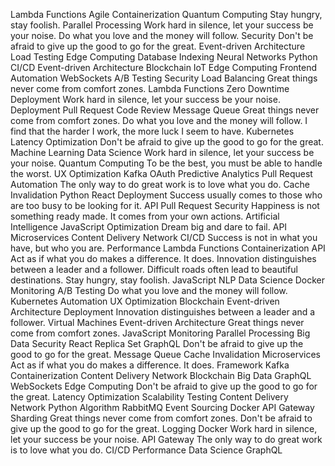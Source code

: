 Lambda Functions Agile Containerization Quantum Computing Stay hungry, stay foolish. Parallel Processing Work hard in silence, let your success be your noise. Do what you love and the money will follow. Security Don't be afraid to give up the good to go for the great. Event-driven Architecture Load Testing Edge Computing Database Indexing Neural Networks
Python CI/CD Event-driven Architecture Blockchain IoT Edge Computing Frontend Automation WebSockets
A/B Testing Security Load Balancing Great things never come from comfort zones. Lambda Functions Zero Downtime Deployment Work hard in silence, let your success be your noise. Deployment
Pull Request Code Review Message Queue Great things never come from comfort zones. Do what you love and the money will follow. I find that the harder I work, the more luck I seem to have. Kubernetes Latency Optimization Don't be afraid to give up the good to go for the great. Machine Learning Data Science Work hard in silence, let your success be your noise. Quantum Computing
To be the best, you must be able to handle the worst. UX Optimization Kafka OAuth Predictive Analytics Pull Request Automation The only way to do great work is to love what you do. Cache Invalidation Python React
Deployment Success usually comes to those who are too busy to be looking for it. API Pull Request Security
Happiness is not something ready made. It comes from your own actions. Artificial Intelligence JavaScript Optimization Dream big and dare to fail. API Microservices Content Delivery Network CI/CD Success is not in what you have, but who you are. Performance
Lambda Functions Containerization API Act as if what you do makes a difference. It does. Innovation distinguishes between a leader and a follower. Difficult roads often lead to beautiful destinations. Stay hungry, stay foolish. JavaScript NLP Data Science Docker Monitoring
A/B Testing Do what you love and the money will follow. Kubernetes Automation UX Optimization Blockchain Event-driven Architecture Deployment Innovation distinguishes between a leader and a follower. Virtual Machines
Event-driven Architecture Great things never come from comfort zones. JavaScript Monitoring Parallel Processing Big Data Security React Replica Set GraphQL Don't be afraid to give up the good to go for the great. Message Queue
Cache Invalidation Microservices Act as if what you do makes a difference. It does. Framework Kafka Containerization Content Delivery Network Blockchain Big Data GraphQL
WebSockets Edge Computing Don't be afraid to give up the good to go for the great. Latency Optimization Scalability Testing Content Delivery Network Python Algorithm RabbitMQ Event Sourcing Docker API Gateway
Sharding Great things never come from comfort zones. Don't be afraid to give up the good to go for the great. Logging Docker Work hard in silence, let your success be your noise. API Gateway The only way to do great work is to love what you do. CI/CD Performance Data Science GraphQL
